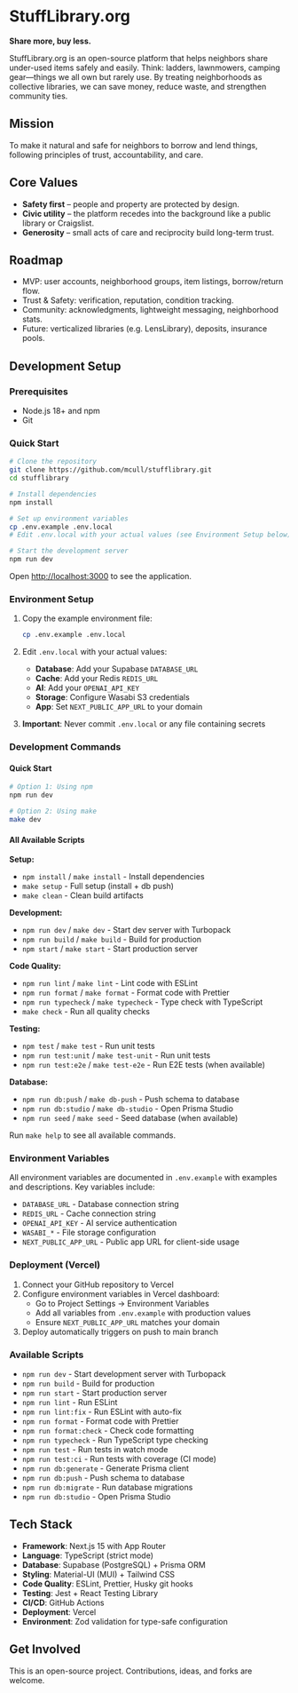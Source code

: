 # StuffLibrary.org

**Share more, buy less.**

StuffLibrary.org is an open-source platform that helps neighbors share under-used items safely and easily. Think: ladders, lawnmowers, camping gear—things we all own but rarely use. By treating neighborhoods as collective libraries, we can save money, reduce waste, and strengthen community ties.

## Mission

To make it natural and safe for neighbors to borrow and lend things, following principles of trust, accountability, and care.

## Core Values

- **Safety first** – people and property are protected by design.
- **Civic utility** – the platform recedes into the background like a public library or Craigslist.
- **Generosity** – small acts of care and reciprocity build long-term trust.

## Roadmap

- MVP: user accounts, neighborhood groups, item listings, borrow/return flow.
- Trust & Safety: verification, reputation, condition tracking.
- Community: acknowledgments, lightweight messaging, neighborhood stats.
- Future: verticalized libraries (e.g. LensLibrary), deposits, insurance pools.

## Development Setup

### Prerequisites

- Node.js 18+ and npm
- Git

### Quick Start

```bash
# Clone the repository
git clone https://github.com/mcull/stufflibrary.git
cd stufflibrary

# Install dependencies
npm install

# Set up environment variables
cp .env.example .env.local
# Edit .env.local with your actual values (see Environment Setup below)

# Start the development server
npm run dev
```

Open [http://localhost:3000](http://localhost:3000) to see the application.

### Environment Setup

1. Copy the example environment file:

   ```bash
   cp .env.example .env.local
   ```

2. Edit `.env.local` with your actual values:
   - **Database**: Add your Supabase `DATABASE_URL`
   - **Cache**: Add your Redis `REDIS_URL`
   - **AI**: Add your `OPENAI_API_KEY`
   - **Storage**: Configure Wasabi S3 credentials
   - **App**: Set `NEXT_PUBLIC_APP_URL` to your domain

3. **Important**: Never commit `.env.local` or any file containing secrets

### Development Commands

#### Quick Start

```bash
# Option 1: Using npm
npm run dev

# Option 2: Using make
make dev
```

#### All Available Scripts

**Setup:**

- `npm install` / `make install` - Install dependencies
- `make setup` - Full setup (install + db push)
- `make clean` - Clean build artifacts

**Development:**

- `npm run dev` / `make dev` - Start dev server with Turbopack
- `npm run build` / `make build` - Build for production
- `npm start` / `make start` - Start production server

**Code Quality:**

- `npm run lint` / `make lint` - Lint code with ESLint
- `npm run format` / `make format` - Format code with Prettier
- `npm run typecheck` / `make typecheck` - Type check with TypeScript
- `make check` - Run all quality checks

**Testing:**

- `npm test` / `make test` - Run unit tests
- `npm run test:unit` / `make test-unit` - Run unit tests
- `npm run test:e2e` / `make test-e2e` - Run E2E tests (when available)

**Database:**

- `npm run db:push` / `make db-push` - Push schema to database
- `npm run db:studio` / `make db-studio` - Open Prisma Studio
- `npm run seed` / `make seed` - Seed database (when available)

Run `make help` to see all available commands.

### Environment Variables

All environment variables are documented in `.env.example` with examples and descriptions. Key variables include:

- `DATABASE_URL` - Database connection string
- `REDIS_URL` - Cache connection string
- `OPENAI_API_KEY` - AI service authentication
- `WASABI_*` - File storage configuration
- `NEXT_PUBLIC_APP_URL` - Public app URL for client-side usage

### Deployment (Vercel)

1. Connect your GitHub repository to Vercel
2. Configure environment variables in Vercel dashboard:
   - Go to Project Settings → Environment Variables
   - Add all variables from `.env.example` with production values
   - Ensure `NEXT_PUBLIC_APP_URL` matches your domain
3. Deploy automatically triggers on push to main branch

### Available Scripts

- `npm run dev` - Start development server with Turbopack
- `npm run build` - Build for production
- `npm run start` - Start production server
- `npm run lint` - Run ESLint
- `npm run lint:fix` - Run ESLint with auto-fix
- `npm run format` - Format code with Prettier
- `npm run format:check` - Check code formatting
- `npm run typecheck` - Run TypeScript type checking
- `npm run test` - Run tests in watch mode
- `npm run test:ci` - Run tests with coverage (CI mode)
- `npm run db:generate` - Generate Prisma client
- `npm run db:push` - Push schema to database
- `npm run db:migrate` - Run database migrations
- `npm run db:studio` - Open Prisma Studio

## Tech Stack

- **Framework**: Next.js 15 with App Router
- **Language**: TypeScript (strict mode)
- **Database**: Supabase (PostgreSQL) + Prisma ORM
- **Styling**: Material-UI (MUI) + Tailwind CSS
- **Code Quality**: ESLint, Prettier, Husky git hooks
- **Testing**: Jest + React Testing Library
- **CI/CD**: GitHub Actions
- **Deployment**: Vercel
- **Environment**: Zod validation for type-safe configuration

## Get Involved

This is an open-source project. Contributions, ideas, and forks are welcome.
